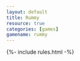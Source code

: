 ```yaml
---
layout: default
title: Rummy
resource: true
categories: [games]
gamename: rummy
---
```


{%- include rules.html -%}
